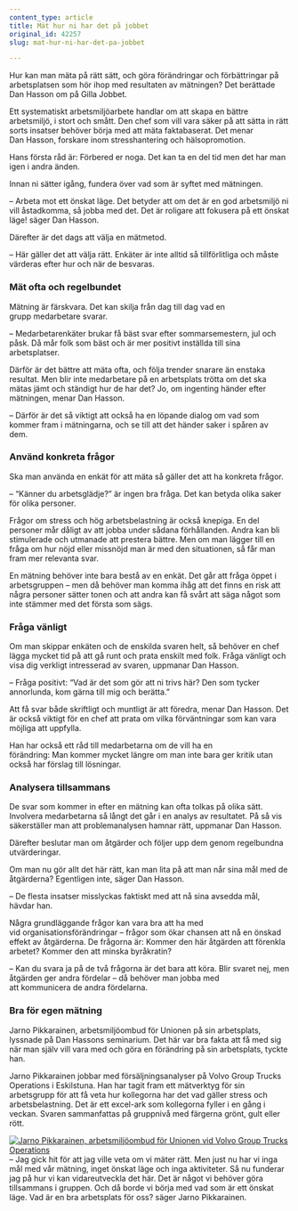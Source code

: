 ```yaml
---
content_type: article
title: Mät hur ni har det på jobbet
original_id: 42257
slug: mat-hur-ni-har-det-pa-jobbet

---
```


Hur kan man mäta på rätt sätt, och göra förändringar och förbättringar på arbetsplatsen som hör ihop med resultaten av mätningen? Det berättade Dan Hasson om på Gilla Jobbet.

Ett systematiskt arbetsmiljöarbete handlar om att skapa en bättre arbetsmiljö, i stort och smått. Den chef som vill vara säker på att sätta in rätt sorts insatser behöver börja med att mäta faktabaserat. Det menar Dan Hasson, forskare inom stresshantering och hälsopromotion.  

Hans första råd är: Förbered er noga. Det kan ta en del tid men det har man igen i andra änden.  

Innan ni sätter igång, fundera över vad som är syftet med mätningen.   

– Arbeta mot ett önskat läge. Det betyder att om det är en god arbetsmiljö ni vill åstadkomma, så jobba med det. Det är roligare att fokusera på ett önskat läge! säger Dan Hasson. 

Därefter är det dags att välja en mätmetod.  

– Här gäller det att välja rätt. Enkäter är inte alltid så tillförlitliga och måste värderas efter hur och när de besvaras.  

### Mät ofta och regelbundet

Mätning är färskvara. Det kan skilja från dag till dag vad en grupp medarbetare svarar. 

– Medarbetarenkäter brukar få bäst svar efter sommarsemestern, jul och påsk. Då mår folk som bäst och är mer positivt inställda till sina arbetsplatser.  

Därför är det bättre att mäta ofta, och följa trender snarare än enstaka resultat. Men blir inte medarbetare på en arbetsplats trötta om det ska mätas jämt och ständigt hur de har det? Jo, om ingenting händer efter mätningen, menar Dan Hasson. 

– Därför är det så viktigt att också ha en löpande dialog om vad som kommer fram i mätningarna, och se till att det händer saker i spåren av dem.  

### Använd konkreta frågor

Ska man använda en enkät för att mäta så gäller det att ha konkreta frågor.  

– “Känner du arbetsglädje?” är ingen bra fråga. Det kan betyda olika saker för olika personer.  

Frågor om stress och hög arbetsbelastning är också knepiga. En del personer mår dåligt av att jobba under sådana förhållanden. Andra kan bli stimulerade och utmanade att prestera bättre. Men om man lägger till en fråga om hur nöjd eller missnöjd man är med den situationen, så får man fram mer relevanta svar.  

En mätning behöver inte bara bestå av en enkät. Det går att fråga öppet i arbetsgruppen – men då behöver man komma ihåg att det finns en risk att några personer sätter tonen och att andra kan få svårt att säga något som inte stämmer med det första som sägs.  

### Fråga vänligt

Om man skippar enkäten och de enskilda svaren helt, så behöver en chef lägga mycket tid på att gå runt och prata enskilt med folk. Fråga vänligt och visa dig verkligt intresserad av svaren, uppmanar Dan Hasson.  

– Fråga positivt: “Vad är det som gör att ni trivs här? Den som tycker annorlunda, kom gärna till mig och berätta.” 

Att få svar både skriftligt och muntligt är att föredra, menar Dan Hasson. Det är också viktigt för en chef att prata om vilka förväntningar som kan vara möjliga att uppfylla. 

Han har också ett råd till medarbetarna om de vill ha en förändring: Man kommer mycket längre om man inte bara ger kritik utan också har förslag till lösningar.  

### Analysera tillsammans

De svar som kommer in efter en mätning kan ofta tolkas på olika sätt. Involvera medarbetarna så långt det går i en analys av resultatet. På så vis säkerställer man att problemanalysen hamnar rätt, uppmanar Dan Hasson.  

Därefter beslutar man om åtgärder och följer upp dem genom regelbundna utvärderingar.  

Om man nu gör allt det här rätt, kan man lita på att man når sina mål med de åtgärderna? Egentligen inte, säger Dan Hasson.  

– De flesta insatser misslyckas faktiskt med att nå sina avsedda mål, hävdar han.  

Några grundläggande frågor kan vara bra att ha med vid organisationsförändringar – frågor som ökar chansen att nå en önskad effekt av åtgärderna. De frågorna är: Kommer den här åtgärden att förenkla arbetet? Kommer den att minska byråkratin?  

– Kan du svara ja på de två frågorna är det bara att köra. Blir svaret nej, men åtgärden ger andra fördelar – då behöver man jobba med att kommunicera de andra fördelarna.  

### Bra för egen mätning

Jarno Pikkarainen, arbetsmiljöombud för Unionen på sin arbetsplats, lyssnade på Dan Hassons seminarium. Det här var bra fakta att få med sig när man själv vill vara med och göra en förändring på sin arbetsplats, tyckte han.  

Jarno Pikkarainen jobbar med försäljningsanalyser på Volvo Group Trucks Operations i Eskilstuna. Han har tagit fram ett mätverktyg för sin arbetsgrupp för att få veta hur kollegorna har det vad gäller stress och arbetsbelastning. Det är ett excel\-ark som kollegorna fyller i en gång i veckan. Svaren sammanfattas på gruppnivå med färgerna grönt, gult eller rött.  

[![Jarno Pikkarainen, arbetsmiljöombud för Unionen vid Volvo Group Trucks Operations](https://www.suntarbetsliv.se/wp-content/uploads/2019/10/200x220-jarno-pikkarainen-foto-asa-hammar-suntarbetsliv.jpg)](https://www.suntarbetsliv.se/wp-content/uploads/2019/10/200x220-jarno-pikkarainen-foto-asa-hammar-suntarbetsliv.jpg)– Jag gick hit för att jag ville veta om vi mäter rätt. Men just nu har vi inga mål med vår mätning, inget önskat läge och inga aktiviteter. Så nu funderar jag på hur vi kan vidareutveckla det här. Det är något vi behöver göra tillsammans i gruppen. Och då borde vi börja med vad som är ett önskat läge. Vad är en bra arbetsplats för oss? säger Jarno Pikkarainen.

